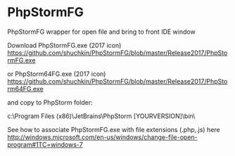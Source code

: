 # PhpStormFG
PhpStormFG wrapper for open file and bring to front IDE window

Download PhpStormFG.exe (2017 icon)
https://github.com/shuchkin/PhpStormFG/blob/master/Release2017/PhpStormFG.exe

or PhpStorm64FG.exe (2017 icon)
https://github.com/shuchkin/PhpStormFG/blob/master/Release2017/PhpStorm64FG.exe


and copy to PhpStorm folder:

c:\Program Files (x86)\JetBrains\PhpStorm [YOURVERSION]\bin\  

See how to associate PhpStormFG.exe with file extensions (.php,.js) here
http://windows.microsoft.com/en-us/windows/change-file-open-program#1TC=windows-7
